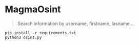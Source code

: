 # MagmaOsint
> Search information by username, firstname, lasname....

```
pip install -r requirements.txt
python3 osint.py
```
